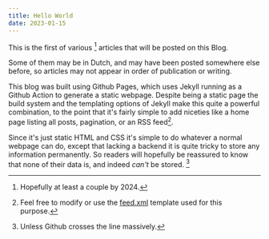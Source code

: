 ```yaml
---
title: Hello World
date: 2023-01-15
---
```


This is the first of various [^some] articles that will be posted on this Blog.

Some of them may be in Dutch, and may have been posted somewhere else before, so articles may not appear in order of publication or writing.

This blog was built using Github Pages, which uses Jekyll running as a Github Action to generate a static webpage. Despite being a static page the build system and the templating options of Jekyll make this quite a powerful combination, to the point that it's fairly simple to add niceties like a home page listing all posts, pagination, or an RSS feed[^rss].

Since it's just static HTML and CSS it's simple to do whatever a normal webpage can do, except that lacking a backend it is quite tricky to store any information permanently. So readers will hopefully be reassured to know that none of their data is, and indeed *can't* be stored. [^gh]

[^some]: Hopefully at least a couple by 2024.
[^rss]: Feel free to modify or use the [feed.xml](https://github.com/Shiandow/shiandow.github.io/blob/master/feed.xml) template used for this purpose.
[^gh]: Unless Github crosses the line massively.